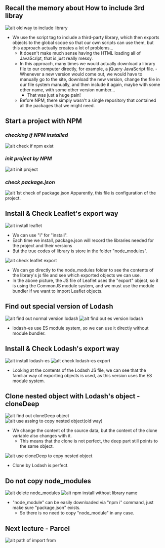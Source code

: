 ## **Recall the memory about How to include 3rd libray**

![alt old way to include library](pic/bandicam%202022-09-15%2015-15-45-520.jpg)

- We use the script tag to include a third-party library, which then exports objects to the global scope so that our own scripts can use them, but this approach actually creates a lot of problems...
  - It doesn't make much sense having the HTML loading all of JavaScript, that is just really messy.
  - In this approach, many times we would actually download a library file to our computer directly, for example, a jQuery JavaScript file. - Whenever a new version would come out, we would have to manually go to the site, download the new version, change the file in our file system manually, and then include it again, maybe with some other name, with some other version number...
    - That was just a huge pain!
  - Before NPM, there simply wasn't a single repository that contained all the packages that we might need.

## **Start a project with NPM**

### _checking if NPM installed_

![alt check if npm exist](pic/bandicam%202022-09-15%2015-17-06-282.jpg)

### _init project by NPM_

![alt init project](pic/bandicam%202022-09-15%2015-20-35-297.jpg)

### _check package.json_

![alt 1st check of package.json](pic/bandicam%202022-09-15%2015-21-02-664.jpg)
Apparently, this file is configuration of the project.

## **Install & Check Leaflet's export way**

![alt install leaflet](pic/bandicam%202022-09-15%2015-25-40-981.jpg)

- We can use "i" for "install".
- Each time we install, package.json will record the libraries needed for the project and their versions
- But the true codes of library is store in the folder "node_modules".

![alt check leaflet export](pic/bandicam%202022-09-15%2015-30-19-574.jpg)

- We can go directly to the node_modules folder to see the contents of the library's js file and see which exported objects we can use.
- In the above picture, the JS file of Leaflet uses the "export" object, so it is using the CommonJS module system, and we must use the module bundler if we want to import Leaflet objects.

## **Find out special version of Lodash**

![alt find out normal version lodash](pic/bandicam%202022-09-15%2015-34-49-482.jpg)
![alt find out es version lodash](pic/bandicam%202022-09-15%2015-35-42-798.jpg)

- lodash-es use ES module system, so we can use it directly without module bundler.

## **Install & Check Lodash's export way**

![alt install lodash-es](pic/bandicam%202022-09-15%2015-38-48-412.jpg)
![alt check lodash-es export](pic/bandicam%202022-09-15%2015-39-25-675.jpg)

- Looking at the contents of the Lodash JS file, we can see that the familiar way of exporting objects is used, as this version uses the ES module system.

## **Clone nested object with Lodash's object - cloneDeep**

![alt find out cloneDeep object](pic/bandicam%202022-09-15%2015-47-20-152.jpg)
![alt use assing to copy nested object(old way)](pic/bandicam%202022-09-15%2015-59-57-412.jpg)

- We change the content of the source data, but the content of the clone variable also changes with it.
  - This means that the clone is not perfect, the deep part still points to the same object.

![alt use cloneDeep to copy nested object](pic/bandicam%202022-09-15%2016-02-35-101.jpg)

- Clone by Lodash is perfect.

## **Do not copy node_modules**

![alt delete node_modules](pic/bandicam%202022-09-15%2016-07-33-490.jpg)
![alt npm install without library name](pic/bandicam%202022-09-15%2016-08-43-556.jpg)

- "node_module" can be easily downloaded via "npm i" command, just make sure "package.json" exists.
  - So there is no need to copy "node_module" in any case.

## **Next lecture - Parcel**

![alt path of import from](pic/bandicam%202022-09-15%2016-04-33-742.jpg)
